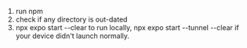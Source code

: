 1. run npm
2. check if any directory is out-dated
3. npx expo start --clear to run locally, npx expo start --tunnel --clear if your device didn't launch normally. 
